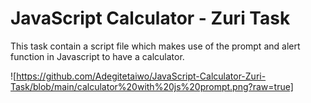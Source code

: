 # JavaScript Calculator - Zuri Task

This task contain a script file which makes use of the prompt and alert function in Javascript
to have a calculator.

![https://github.com/Adegitetaiwo/JavaScript-Calculator-Zuri-Task/blob/main/calculator%20with%20js%20prompt.png?raw=true]
